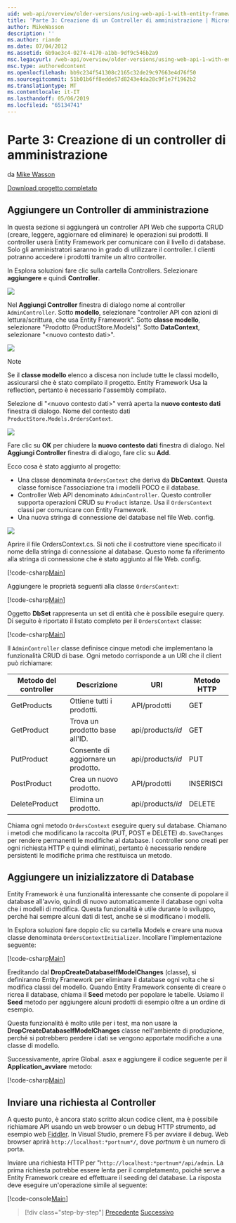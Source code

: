 ```yaml
---
uid: web-api/overview/older-versions/using-web-api-1-with-entity-framework-5/using-web-api-with-entity-framework-part-3
title: 'Parte 3: Creazione di un Controller di amministrazione | Microsoft Docs'
author: MikeWasson
description: ''
ms.author: riande
ms.date: 07/04/2012
ms.assetid: 6b9ae3c4-0274-4170-a1bb-9df9c546b2a9
msc.legacyurl: /web-api/overview/older-versions/using-web-api-1-with-entity-framework-5/using-web-api-with-entity-framework-part-3
msc.type: authoredcontent
ms.openlocfilehash: bb9c234f541308c2165c32de29c97663e4d76f50
ms.sourcegitcommit: 51b01b6ff8edde57d8243e4da28c9f1e7f1962b2
ms.translationtype: MT
ms.contentlocale: it-IT
ms.lasthandoff: 05/06/2019
ms.locfileid: "65134741"
---
```

# <a name="part-3-creating-an-admin-controller"></a>Parte 3: Creazione di un controller di amministrazione

da [Mike Wasson](https://github.com/MikeWasson)

[Download progetto completato](http://code.msdn.microsoft.com/ASP-NET-Web-API-with-afa30545)

## <a name="add-an-admin-controller"></a>Aggiungere un Controller di amministrazione

In questa sezione si aggiungerà un controller API Web che supporta CRUD (creare, leggere, aggiornare ed eliminare) le operazioni sui prodotti. Il controller userà Entity Framework per comunicare con il livello di database. Solo gli amministratori saranno in grado di utilizzare il controller. I clienti potranno accedere i prodotti tramite un altro controller.

In Esplora soluzioni fare clic sulla cartella Controllers. Selezionare **aggiungere** e quindi **Controller**.

![](using-web-api-with-entity-framework-part-3/_static/image1.png)

Nel **Aggiungi Controller** finestra di dialogo nome al controller `AdminController`. Sotto **modello**, selezionare &quot;controller API con azioni di lettura/scrittura, che usa Entity Framework&quot;. Sotto **classe modello**, selezionare "Prodotto (ProductStore.Models)". Sotto **DataContext**, selezionare "&lt;nuovo contesto dati&gt;".

![](using-web-api-with-entity-framework-part-3/_static/image2.png)

> [!NOTE]
> Se il **classe modello** elenco a discesa non include tutte le classi modello, assicurarsi che è stato compilato il progetto. Entity Framework Usa la reflection, pertanto è necessario l'assembly compilato.

Selezione di "&lt;nuovo contesto dati&gt;" verrà aperta la **nuovo contesto dati** finestra di dialogo. Nome del contesto dati `ProductStore.Models.OrdersContext`.

![](using-web-api-with-entity-framework-part-3/_static/image3.png)

Fare clic su **OK** per chiudere la **nuovo contesto dati** finestra di dialogo. Nel **Aggiungi Controller** finestra di dialogo, fare clic su **Add**.

Ecco cosa è stato aggiunto al progetto:

- Una classe denominata `OrdersContext` che deriva da **DbContext**. Questa classe fornisce l'associazione tra i modelli POCO e il database.
- Controller Web API denominato `AdminController`. Questo controller supporta operazioni CRUD su `Product` istanze. Usa il `OrdersContext` classi per comunicare con Entity Framework.
- Una nuova stringa di connessione del database nel file Web. config.

![](using-web-api-with-entity-framework-part-3/_static/image4.png)

Aprire il file OrdersContext.cs. Si noti che il costruttore viene specificato il nome della stringa di connessione al database. Questo nome fa riferimento alla stringa di connessione che è stato aggiunto al file Web. config.

[!code-csharp[Main](using-web-api-with-entity-framework-part-3/samples/sample1.cs)]

Aggiungere le proprietà seguenti alla classe `OrdersContext`:

[!code-csharp[Main](using-web-api-with-entity-framework-part-3/samples/sample2.cs)]

Oggetto **DbSet** rappresenta un set di entità che è possibile eseguire query. Di seguito è riportato il listato completo per il `OrdersContext` classe:

[!code-csharp[Main](using-web-api-with-entity-framework-part-3/samples/sample3.cs)]

Il `AdminController` classe definisce cinque metodi che implementano la funzionalità CRUD di base. Ogni metodo corrisponde a un URI che il client può richiamare:

| Metodo del controller | Descrizione | URI | Metodo HTTP |
| --- | --- | --- | --- |
| GetProducts | Ottiene tutti i prodotti. | API/prodotti | GET |
| GetProduct | Trova un prodotto base all'ID. | api/products/*id* | GET |
| PutProduct | Consente di aggiornare un prodotto. | api/products/*id* | PUT |
| PostProduct | Crea un nuovo prodotto. | API/prodotti | INSERISCI |
| DeleteProduct | Elimina un prodotto. | api/products/*id* | DELETE |

Chiama ogni metodo `OrdersContext` eseguire query sul database. Chiamano i metodi che modificano la raccolta (PUT, POST e DELETE) `db.SaveChanges` per rendere permanenti le modifiche al database. I controller sono creati per ogni richiesta HTTP e quindi eliminati, pertanto è necessario rendere persistenti le modifiche prima che restituisca un metodo.

## <a name="add-a-database-initializer"></a>Aggiungere un inizializzatore di Database

Entity Framework è una funzionalità interessante che consente di popolare il database all'avvio, quindi di nuovo automaticamente il database ogni volta che i modelli di modifica. Questa funzionalità è utile durante lo sviluppo, perché hai sempre alcuni dati di test, anche se si modificano i modelli.

In Esplora soluzioni fare doppio clic su cartella Models e creare una nuova classe denominata `OrdersContextInitializer`. Incollare l'implementazione seguente:

[!code-csharp[Main](using-web-api-with-entity-framework-part-3/samples/sample4.cs)]

Ereditando dal **DropCreateDatabaseIfModelChanges** (classe), si definiranno Entity Framework per eliminare il database ogni volta che si modifica classi del modello. Quando Entity Framework consente di creare o ricrea il database, chiama il **Seed** metodo per popolare le tabelle. Usiamo il **Seed** metodo per aggiungere alcuni prodotti di esempio oltre a un ordine di esempio.

Questa funzionalità è molto utile per i test, ma non usare la **DropCreateDatabaseIfModelChanges** classe nell'ambiente di produzione, perché si potrebbero perdere i dati se vengono apportate modifiche a una classe di modello.

Successivamente, aprire Global. asax e aggiungere il codice seguente per il **Application\_avviare** metodo:

[!code-csharp[Main](using-web-api-with-entity-framework-part-3/samples/sample5.cs)]

## <a name="send-a-request-to-the-controller"></a>Inviare una richiesta al Controller

A questo punto, è ancora stato scritto alcun codice client, ma è possibile richiamare API usando un web browser o un debug HTTP strumento, ad esempio web [Fiddler](http://www.fiddler2.com/fiddler2/). In Visual Studio, premere F5 per avviare il debug. Web browser aprirà `http://localhost:*portnum*/`, dove *portnum* è un numero di porta.

Inviare una richiesta HTTP per "`http://localhost:*portnum*/api/admin`. La prima richiesta potrebbe essere lenta per il completamento, poiché serve a Entity Framework creare ed effettuare il seeding del database. La risposta deve eseguire un'operazione simile al seguente:

[!code-console[Main](using-web-api-with-entity-framework-part-3/samples/sample6.cmd)]

> [!div class="step-by-step"]
> [Precedente](using-web-api-with-entity-framework-part-2.md)
> [Successivo](using-web-api-with-entity-framework-part-4.md)
